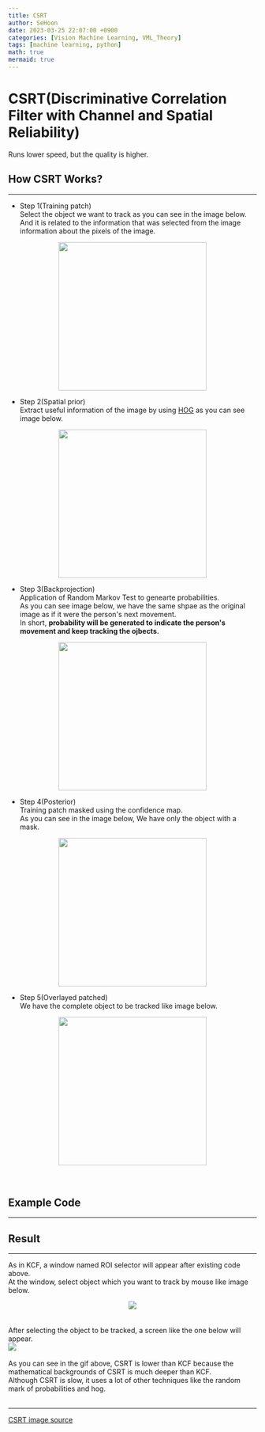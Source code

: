 ```yaml
---
title: CSRT
author: SeHoon
date: 2023-03-25 22:07:00 +0900
categories: [Vision Machine Learning, VML_Theory]
tags: [machine learning, python]
math: true
mermaid: true
---
```


# CSRT(Discriminative Correlation Filter with Channel and Spatial Reliability)
Runs lower speed, but the quality is higher.<br>

## How CSRT Works?
---
+ Step 1(Training patch)<br>
Select the object we want to track as you can see in the image below.<br>
And it is related to the information that was selected from the image information about the pixels of the image.<br>
<center>
<img src="https://user-images.githubusercontent.com/28240052/227718174-1e62ed67-b956-4d85-9004-1077e9b6dc21.png" height=300 width=300><br>
</center>

+ Step 2(Spatial prior)<br>
Extract useful information of the image by using [HOG](https://csh970605.github.io/posts/HOG/) as you can see image below.<br>
<center>
<img src="https://user-images.githubusercontent.com/28240052/227718178-b3e7fb93-d2b7-405c-8562-fa7ea255b79f.png" height=300 width=300><br>
</center>

+ Step 3(Backprojection)<br>
Application of Random Markov Test to genearte probabilities.<br>
As you can see image below, we have the same shpae as the original image as if it were the person's next movement.<br>
In short, **probability will be generated to indicate the person's movement and keep tracking the ojbects.**<br>
<center>
<img src="https://user-images.githubusercontent.com/28240052/227718181-50a4ec82-ff28-42de-b14d-8bec7e0cfcfe.png" height=300 width=300><br>
</center>

+ Step 4(Posterior)<br>
Training patch masked using the confidence map.<br>
As you can see in the image below, We have only the object with a mask.<br>

<center>
<img src="https://user-images.githubusercontent.com/28240052/227718187-c410b0c1-6777-42e3-af4e-2933b02b8aa5.png" height=300 width=300><br>
</center>

+ Step 5(Overlayed patched)<br>
We have the complete object to be tracked like image below.<br>

<center>
<img src="https://user-images.githubusercontent.com/28240052/227718193-c7b87186-37bf-49cf-911a-4b36e3fcf938.png" height=300 width=300><br>
</center><br><br>

## Example Code<br>
---

## Result<br>
---
As in KCF, a window named ROI selector will appear after existing code above.<br>
At the window, select object which you want to track by mouse like image below.<br>
<center>
<img src="https://user-images.githubusercontent.com/28240052/227764927-4f68a123-3778-473d-844e-f2b16a6c8418.png">
</center><br><br>
After selecting the object to be tracked, a screen like the one below will appear.<br>
<img src="https://drive.google.com/uc?export=view&id=1CHLgnGYrukALeyFfRlMQdX1lT1jbhIGB"><br>
<br>
As you can see in the gif above, CSRT is lower than KCF because the mathematical backgrounds of CSRT is much deeper than KCF.<br>
Although CSRT is slow, it uses a lot of other techniques like the random mark of probabilities and hog.<br><br>



---
[CSRT image source](https://www.arxiv-vanity.com/papers/1611.08461/)
